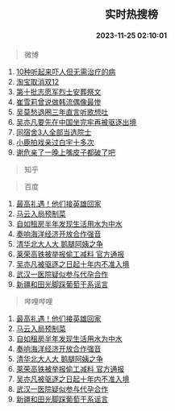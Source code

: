 <div align="center"><h2>实时热搜榜</h2><h4>2023-11-25 02:10:01</h4></div>

> 微博  

1. [10种听起来吓人但无需治疗的病](https://s.weibo.com/weibo?q=%2310%E7%A7%8D%E5%90%AC%E8%B5%B7%E6%9D%A5%E5%90%93%E4%BA%BA%E4%BD%86%E6%97%A0%E9%9C%80%E6%B2%BB%E7%96%97%E7%9A%84%E7%97%85%23&t=31&band_rank=1&Refer=top)<br />
2. [淘宝取消双12](https://s.weibo.com/weibo?q=%23%E6%B7%98%E5%AE%9D%E5%8F%96%E6%B6%88%E5%8F%8C12%23&t=31&band_rank=2&Refer=top)<br />
3. [第十批志愿军烈士安葬祭文](https://s.weibo.com/weibo?q=%23%E7%AC%AC%E5%8D%81%E6%89%B9%E5%BF%97%E6%84%BF%E5%86%9B%E7%83%88%E5%A3%AB%E5%AE%89%E8%91%AC%E7%A5%AD%E6%96%87%23&t=31&band_rank=3&Refer=top)<br />
4. [崔雪莉曾说做韩流偶像最惨](https://s.weibo.com/weibo?q=%23%E5%B4%94%E9%9B%AA%E8%8E%89%E6%9B%BE%E8%AF%B4%E5%81%9A%E9%9F%A9%E6%B5%81%E5%81%B6%E5%83%8F%E6%9C%80%E6%83%A8%23&t=31&band_rank=4&Refer=top)<br />
5. [吴莫愁退圈三年直言听歌想吐](https://s.weibo.com/weibo?q=%23%E5%90%B4%E8%8E%AB%E6%84%81%E9%80%80%E5%9C%88%E4%B8%89%E5%B9%B4%E7%9B%B4%E8%A8%80%E5%90%AC%E6%AD%8C%E6%83%B3%E5%90%90%23&t=31&band_rank=5&Refer=top)<br />
6. [吴亦凡要先在中国坐完牢再被驱逐出境](https://s.weibo.com/weibo?q=%23%E5%90%B4%E4%BA%A6%E5%87%A1%E8%A6%81%E5%85%88%E5%9C%A8%E4%B8%AD%E5%9B%BD%E5%9D%90%E5%AE%8C%E7%89%A2%E5%86%8D%E8%A2%AB%E9%A9%B1%E9%80%90%E5%87%BA%E5%A2%83%23&t=31&band_rank=6&Refer=top)<br />
7. [同宿舍3人全部当选院士](https://s.weibo.com/weibo?q=%23%E5%90%8C%E5%AE%BF%E8%88%8D3%E4%BA%BA%E5%85%A8%E9%83%A8%E5%BD%93%E9%80%89%E9%99%A2%E5%A3%AB%23&t=31&band_rank=7&Refer=top)<br />
8. [小鹿拍戏亲过白宇十多次](https://s.weibo.com/weibo?q=%23%E5%B0%8F%E9%B9%BF%E6%8B%8D%E6%88%8F%E4%BA%B2%E8%BF%87%E7%99%BD%E5%AE%87%E5%8D%81%E5%A4%9A%E6%AC%A1%23&t=31&band_rank=8&Refer=top)<br />
9. [谢危亲了一晚上嘴皮子都破了吧](https://s.weibo.com/weibo?q=%23%E8%B0%A2%E5%8D%B1%E4%BA%B2%E4%BA%86%E4%B8%80%E6%99%9A%E4%B8%8A%E5%98%B4%E7%9A%AE%E5%AD%90%E9%83%BD%E7%A0%B4%E4%BA%86%E5%90%A7%23&t=31&band_rank=9&Refer=top)<br />

> 知乎  


> 百度  

1. [最高礼遇！他们接英雄回家](https://www.baidu.com/s?wd=%E6%9C%80%E9%AB%98%E7%A4%BC%E9%81%87%EF%BC%81%E4%BB%96%E4%BB%AC%E6%8E%A5%E8%8B%B1%E9%9B%84%E5%9B%9E%E5%AE%B6&sa=fyb_news&rsv_dl=fyb_news)<br />
2. [马云入局预制菜](https://www.baidu.com/s?wd=%E9%A9%AC%E4%BA%91%E5%85%A5%E5%B1%80%E9%A2%84%E5%88%B6%E8%8F%9C&sa=fyb_news&rsv_dl=fyb_news)<br />
3. [自如租房半年发现生活用水为中水](https://www.baidu.com/s?wd=%E8%87%AA%E5%A6%82%E7%A7%9F%E6%88%BF%E5%8D%8A%E5%B9%B4%E5%8F%91%E7%8E%B0%E7%94%9F%E6%B4%BB%E7%94%A8%E6%B0%B4%E4%B8%BA%E4%B8%AD%E6%B0%B4&sa=fyb_news&rsv_dl=fyb_news)<br />
4. [奏响海洋经济开放合作强音](https://www.baidu.com/s?wd=%E5%A5%8F%E5%93%8D%E6%B5%B7%E6%B4%8B%E7%BB%8F%E6%B5%8E%E5%BC%80%E6%94%BE%E5%90%88%E4%BD%9C%E5%BC%BA%E9%9F%B3&sa=fyb_news&rsv_dl=fyb_news)<br />
5. [清华北大人大 鹅腿阿姨之争](https://www.baidu.com/s?wd=%E6%B8%85%E5%8D%8E%E5%8C%97%E5%A4%A7%E4%BA%BA%E5%A4%A7+%E9%B9%85%E8%85%BF%E9%98%BF%E5%A7%A8%E4%B9%8B%E4%BA%89&sa=fyb_news&rsv_dl=fyb_news)<br />
6. [莱荣高铁被举报偷工减料 官方通报](https://www.baidu.com/s?wd=%E8%8E%B1%E8%8D%A3%E9%AB%98%E9%93%81%E8%A2%AB%E4%B8%BE%E6%8A%A5%E5%81%B7%E5%B7%A5%E5%87%8F%E6%96%99+%E5%AE%98%E6%96%B9%E9%80%9A%E6%8A%A5&sa=fyb_news&rsv_dl=fyb_news)<br />
7. [吴亦凡被驱逐之日起十年内不准入境](https://www.baidu.com/s?wd=%E5%90%B4%E4%BA%A6%E5%87%A1%E8%A2%AB%E9%A9%B1%E9%80%90%E4%B9%8B%E6%97%A5%E8%B5%B7%E5%8D%81%E5%B9%B4%E5%86%85%E4%B8%8D%E5%87%86%E5%85%A5%E5%A2%83&sa=fyb_news&rsv_dl=fyb_news)<br />
8. [武汉一医院疑似参与代孕合作](https://www.baidu.com/s?wd=%E6%AD%A6%E6%B1%89%E4%B8%80%E5%8C%BB%E9%99%A2%E7%96%91%E4%BC%BC%E5%8F%82%E4%B8%8E%E4%BB%A3%E5%AD%95%E5%90%88%E4%BD%9C&sa=fyb_news&rsv_dl=fyb_news)<br />
9. [新疆和田光脚踩葡萄干系谣言](https://www.baidu.com/s?wd=%E6%96%B0%E7%96%86%E5%92%8C%E7%94%B0%E5%85%89%E8%84%9A%E8%B8%A9%E8%91%A1%E8%90%84%E5%B9%B2%E7%B3%BB%E8%B0%A3%E8%A8%80&sa=fyb_news&rsv_dl=fyb_news)<br />

> 哔哩哔哩  

1. [最高礼遇！他们接英雄回家](https://www.baidu.com/s?wd=%E6%9C%80%E9%AB%98%E7%A4%BC%E9%81%87%EF%BC%81%E4%BB%96%E4%BB%AC%E6%8E%A5%E8%8B%B1%E9%9B%84%E5%9B%9E%E5%AE%B6&sa=fyb_news&rsv_dl=fyb_news)<br />
2. [马云入局预制菜](https://www.baidu.com/s?wd=%E9%A9%AC%E4%BA%91%E5%85%A5%E5%B1%80%E9%A2%84%E5%88%B6%E8%8F%9C&sa=fyb_news&rsv_dl=fyb_news)<br />
3. [自如租房半年发现生活用水为中水](https://www.baidu.com/s?wd=%E8%87%AA%E5%A6%82%E7%A7%9F%E6%88%BF%E5%8D%8A%E5%B9%B4%E5%8F%91%E7%8E%B0%E7%94%9F%E6%B4%BB%E7%94%A8%E6%B0%B4%E4%B8%BA%E4%B8%AD%E6%B0%B4&sa=fyb_news&rsv_dl=fyb_news)<br />
4. [奏响海洋经济开放合作强音](https://www.baidu.com/s?wd=%E5%A5%8F%E5%93%8D%E6%B5%B7%E6%B4%8B%E7%BB%8F%E6%B5%8E%E5%BC%80%E6%94%BE%E5%90%88%E4%BD%9C%E5%BC%BA%E9%9F%B3&sa=fyb_news&rsv_dl=fyb_news)<br />
5. [清华北大人大 鹅腿阿姨之争](https://www.baidu.com/s?wd=%E6%B8%85%E5%8D%8E%E5%8C%97%E5%A4%A7%E4%BA%BA%E5%A4%A7+%E9%B9%85%E8%85%BF%E9%98%BF%E5%A7%A8%E4%B9%8B%E4%BA%89&sa=fyb_news&rsv_dl=fyb_news)<br />
6. [莱荣高铁被举报偷工减料 官方通报](https://www.baidu.com/s?wd=%E8%8E%B1%E8%8D%A3%E9%AB%98%E9%93%81%E8%A2%AB%E4%B8%BE%E6%8A%A5%E5%81%B7%E5%B7%A5%E5%87%8F%E6%96%99+%E5%AE%98%E6%96%B9%E9%80%9A%E6%8A%A5&sa=fyb_news&rsv_dl=fyb_news)<br />
7. [吴亦凡被驱逐之日起十年内不准入境](https://www.baidu.com/s?wd=%E5%90%B4%E4%BA%A6%E5%87%A1%E8%A2%AB%E9%A9%B1%E9%80%90%E4%B9%8B%E6%97%A5%E8%B5%B7%E5%8D%81%E5%B9%B4%E5%86%85%E4%B8%8D%E5%87%86%E5%85%A5%E5%A2%83&sa=fyb_news&rsv_dl=fyb_news)<br />
8. [武汉一医院疑似参与代孕合作](https://www.baidu.com/s?wd=%E6%AD%A6%E6%B1%89%E4%B8%80%E5%8C%BB%E9%99%A2%E7%96%91%E4%BC%BC%E5%8F%82%E4%B8%8E%E4%BB%A3%E5%AD%95%E5%90%88%E4%BD%9C&sa=fyb_news&rsv_dl=fyb_news)<br />
9. [新疆和田光脚踩葡萄干系谣言](https://www.baidu.com/s?wd=%E6%96%B0%E7%96%86%E5%92%8C%E7%94%B0%E5%85%89%E8%84%9A%E8%B8%A9%E8%91%A1%E8%90%84%E5%B9%B2%E7%B3%BB%E8%B0%A3%E8%A8%80&sa=fyb_news&rsv_dl=fyb_news)<br />
